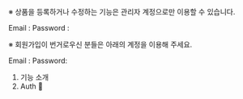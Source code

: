 ※ 상품을 등록하거나 수정하는 기능은 관리자 계정으로만 이용할 수 있습니다.

Email :
Password :

※ 회원가입이 번거로우신 분들은 아래의 계정을 이용해 주세요.

Email :
Password:

1. 기능 소개
1. Auth 🔐
